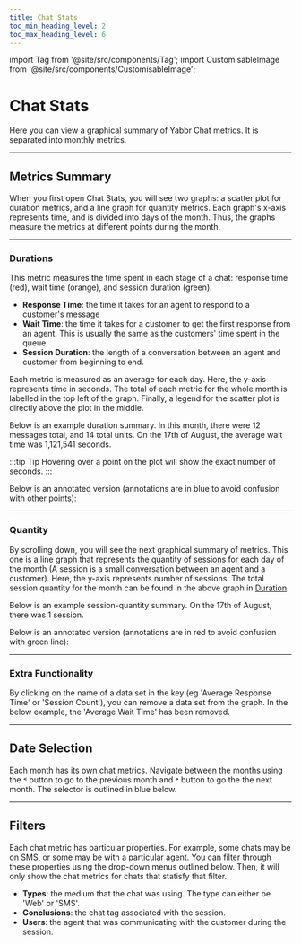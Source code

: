 ```yaml
---
title: Chat Stats
toc_min_heading_level: 2
toc_max_heading_level: 6
---
```


import Tag from '@site/src/components/Tag';
import CustomisableImage from '@site/src/components/CustomisableImage';

# Chat Stats

Here you can view a graphical summary of Yabbr Chat metrics. It is separated into monthly metrics.

---

## Metrics Summary

When you first open Chat Stats, you will see two graphs: a scatter plot for duration metrics, and a line graph for quantity metrics. Each graph's x-axis represents time, and is divided into days of the month. Thus, the graphs measure the metrics at different points during the month.

---

### Durations

This metric measures the time spent in each stage of a chat: response time (red), wait time (orange), and session duration (green). 

- **Response Time**: the time it takes for an agent to respond to a customer's message
- **Wait Time**: the time it takes for a customer to get the first response from an agent. This is usually the same as the customers' time spent in the queue.
- **Session Duration**: the length of a conversation between an agent and customer from beginning to end.

Each metric is measured as an average for each day. Here, the y-axis represents time in seconds. The total of each metric for the whole month is labelled in the top left of the graph. Finally, a legend for the scatter plot is directly above the plot in the middle. 

Below is an example duration summary. In this month, there were 12 messages total, and 14 total units. On the 17th of August, the average wait time was 1,121,541 seconds.

<CustomisableImage src="/img/report-stats-example.png" alt="Stats Duration Example"/>

:::tip Tip
Hovering over a point on the plot will show the exact number of seconds.
:::

Below is an annotated version (annotations are in blue to avoid confusion with other points):

<CustomisableImage src="/img/report-stats-example-annotation.png" alt="Stats Duration Example Annotation"/>



---

### Quantity

By scrolling down, you will see the next graphical summary of metrics. This one is a line graph that represents the quantity of sessions for each day of the month (A session is a small conversation between an agent and a customer). Here, the y-axis represents number of sessions. The total session quantity for the month can be found in the above graph in [Duration](#durations).

Below is an example session-quantity summary. On the 17th of August, there was 1 session.

<CustomisableImage src="/img/report-stats-quantity-example.png" alt="Stats Duration Example" width="550"/>

Below is an annotated version (annotations are in red to avoid confusion with green line):

<CustomisableImage src="/img/report-stats-quantity-example-annotation.png" alt="Stats Duration Example Annotation" width="550"/>

---

### Extra Functionality

By clicking on the name of a data set in the key (eg 'Average Response Time' or 'Session Count'), you can remove a data set from the graph. In the below example, the 'Average Wait Time' has been removed.

<CustomisableImage src="/img/report-stats-remove.png" alt="Remove Data From Graph" width="550"/>

---

## Date Selection

Each month has its own chat metrics. Navigate between the months using the <Tag colour="#FFFFFF" borderColour="#dadfe3" fontColour="#96989b">˂</Tag> button to go to the previous month and <Tag colour="#FFFFFF" borderColour="#dadfe3" fontColour="#96989b">˃</Tag> button to go the the next month. The selector is outlined in blue below.

<CustomisableImage src="/img/report-stats-date.png" alt="Metrics Date Selector"/>

---

## Filters

Each chat metric has particular properties. For example, some chats may be on SMS, or some may be with a particular agent. You can filter through these properties using the drop-down menus outlined below. Then, it will only show the chat metrics for chats that statisfy that filter.

<CustomisableImage src="/img/report-stats-filters.png" alt="Stats Filters" width="600"/>

- **Types**: the medium that the chat was using. The type can either be 'Web' or 'SMS'.
- **Conclusions**: the chat tag associated with the session.
- **Users**: the agent that was communicating with the customer during the session.



